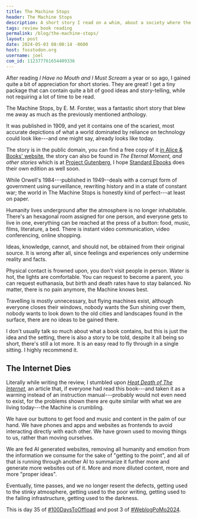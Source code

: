 ```yaml
---
title: The Machine Stops
header: The Machine Stops
description: A short story I read on a whim, about a society where the Machine provides for all of Humanity's needs. Sounds familiar?
tags: review book reading
permalink: /blog/the-machine-stops/
layout: post
date: 2024-05-03 08:00:14 -0600
host: fosstodon.org
username: joel
com_id: 112377761654409336
---
```


After reading _I Have no Mouth and I Must Scream_ a year or so ago, I gained quite a bit of appreciation for short stories. They are great! I get a tiny package that can contain quite a bit of good ideas and story-telling, while not requiring a lot of time to be read.

The Machine Stops, by E. M. Forster, was a fantastic short story that blew me away as much as the previously mentioned anthology.

It was published in 1909, and yet it contains one of the scariest, most accurate depictions of what a world dominated by reliance on technology could look like---and one might say, already looks like today.

The story is in the public domain, you can find a free copy of it [in Alice & Books' website](https://www.aliceandbooks.com/book/the-machine-stops/e-m-forster/699), the story can also be found in _The Eternal Moment, and other stories_ which is at [Project Gutenberg](https://gutenberg.org/ebooks/72890), I hope [Standard Ebooks](https://standardebooks.org/) does their own edition as well soon.


While Orwell's 1984---published in 1949--deals with a corrupt form of government using surveillance, rewriting history and in a state of constant war; the world in The Machine Stops is honestly kind of perfect---at least on paper.

Humanity lives underground after the atmosphere is no longer inhabitable. There's an hexagonal room assigned for one person, and everyone gets to live in one, everything can be reached at the press of a button: food, music, films, literature, a bed. There is instant video communication, video conferencing, online shopping.

Ideas, knowledge, cannot, and should not, be obtained from their original source. It is wrong after all, since feelings and experiences only undermine reality and facts.

Physical contact is frowned upon, you don't visit people in person. Water is hot, the lights are comfortable. You can request to become a parent, you can request euthanasia, but birth and death rates have to stay balanced. No matter, there is no pain anymore, the Machine knows best.

Travelling is mostly unnecessary, but flying machines exist, although everyone closes their windows, nobody wants the Sun shining over them, nobody wants to look down to the old cities and landscapes found in the surface, there are no ideas to be gained there.

I don't usually talk so much about what a book contains, but this is just the idea and the setting, there is also a story to be told, despite it all being so short, there's still a lot more. It is an easy read to fly through in a single sitting. I highly recommend it.



## The Internet Dies

Literally while writing the review, I stumbled upon _[Heat Death of The Internet](https://www.takahe.org.nz/heat-death-of-the-internet)_, an article that, if everyone had read this book---and taken it as a warning instead of an instruction manual---probably would not even need to exist, for the problems shown there are quite similar with what we are living today---the Machine is crumbling.

We have our buttons to get food and music and content in the palm of our hand. We have phones and apps and websites as frontends to avoid interacting directly with each other. We have grown used to moving things to us, rather than moving ourselves.

We are fed AI generated websites, removing all humanity and emotion from the information we consume for the sake of "getting to the point", and all of that is running through another AI to summarize it further more and generate more websites out of it. More and more diluted content, more and more "proper ideas".

Eventually, time passes, and we no longer resent the defects, getting used to the stinky atmosphere, getting used to the poor writing, getting used to the failing infrastructure, getting used to the darkness.

This is day 35 of [#100DaysToOffload](https://100daystooffload.com) and post 3 of [#WeblogPoMo2024](https://weblog.anniegreens.lol/weblog-posting-month-2024).


